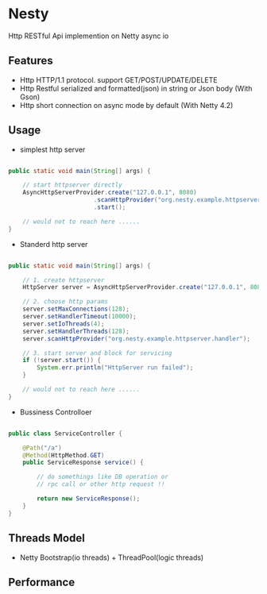 # Nesty
Http RESTful Api implemention on Netty async io

## Features

* Http HTTP/1.1 protocol. support GET/POST/UPDATE/DELETE
* Http Restful serialized and formatted(json) in string or Json body (With Gson)
* Http short connection on async mode by default (With Netty 4.2)

## Usage

* simplest http server

```java

public static void main(String[] args) {

	// start httpserver directly
	AsyncHttpServerProvider.create("127.0.0.1", 8080)
						.scanHttpProvider("org.nesty.example.httpserver.handler")
						.start();

	// would not to reach here ......
}
```

* Standerd http server

```java

public static void main(String[] args) {

	// 1. create httpserver
	HttpServer server = AsyncHttpServerProvider.create("127.0.0.1", 8080);

	// 2. choose http params
	server.setMaxConnections(128);
	server.setHandlerTimeout(10000);
	server.setIoThreads(4);
	server.setHandlerThreads(128);
	server.scanHttpProvider("org.nesty.example.httpserver.handler");

	// 3. start server and block for servicing
	if (!server.start()) {
		System.err.println("HttpServer run failed");
	}

	// would not to reach here ......
}
```

* Bussiness Controlloer

```java

public class ServiceController {

	@Path("/a")
	@Method(HttpMethod.GET)
	public ServiceResponse service() {

		// do somethings like DB operation or 
		// rpc call or other http request !!

		return new ServiceResponse();
	}
}

```


## Threads Model

* Netty Bootstrap(io threads) + ThreadPool(logic threads)

## Performance
